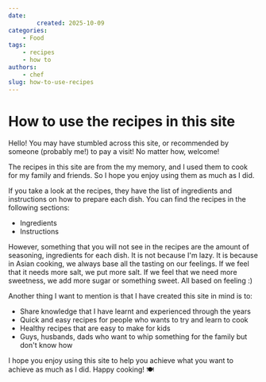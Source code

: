 ```yaml
---
date:
        created: 2025-10-09
categories:
    - Food
tags:
    - recipes
    - how to
authors:
    - chef
slug: how-to-use-recipes
---
```


# How to use the recipes in this site

Hello! You may have stumbled across this site, or recommended by someone (probably me!) to pay a visit! No matter how, welcome!

<!-- more -->
The recipes in this site are from the my memory, and I used them to cook for my family and friends. So I hope you enjoy using them as much as I did.

If you take a look at the recipes, they have the list of ingredients and instructions on how to prepare each dish. You can find the recipes in the following sections:

- Ingredients
- Instructions

However, something that you will not see in the recipes are the amount of seasoning, ingredients for each dish. It is not because I'm lazy. It is because in Asian cooking, we always base all the tasting on our feelings. If we feel that it needs more salt, we put more salt. If we feel that we need more sweetness, we add more sugar or something sweet. All based on feeling :)

Another thing I want to mention is that I have created this site in mind is to:

- Share knowledge that I have learnt and experienced through the years
- Quick and easy recipes for people who wants to try and learn to cook
- Healthy recipes that are easy to make for kids
- Guys, husbands, dads who want to whip something for the family but don't know how

I hope you enjoy using this site to help you achieve what you want to achieve as much as I did. Happy cooking! 🍽️